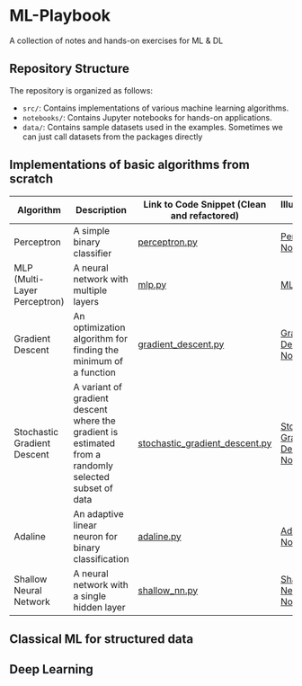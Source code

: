 # ML-Playbook
A collection of notes and hands-on exercises for ML &amp; DL

## Repository Structure
The repository is organized as follows:

- `src/`: Contains implementations of various machine learning algorithms.
- `notebooks/`: Contains Jupyter notebooks for hands-on applications.
- `data/`: Contains sample datasets used in the examples. Sometimes we can just call datasets from the packages directly

## Implementations of basic algorithms from scratch
| Algorithm                     | Description                                                                 | Link to Code Snippet (Clean and refactored)       | Illustration/Use Case                              |
|-------------------------------|-----------------------------------------------------------------------------|---------------------------------------------------|---------------------------------------------------|
| Perceptron                    | A simple binary classifier                                                  | [perceptron.py](src/basics/perceptron.py)         | [Perceptron Notebook](notebooks/perceptron.ipynb) |
| MLP (Multi-Layer Perceptron)  | A neural network with multiple layers                                       | [mlp.py](src/mlp.py)                              | [MLP Notebook](notebooks/mlp.ipynb)               |
| Gradient Descent              | An optimization algorithm for finding the minimum of a function             | [gradient_descent.py](src/basics/gradient_descent.py)    | [Gradient Descent Notebook](notebooks/gradient_descent.ipynb) |
| Stochastic Gradient Descent   | A variant of gradient descent where the gradient is estimated from a randomly selected subset of data | [stochastic_gradient_descent.py](src/stochastic_gradient_descent.py) | [Stochastic Gradient Descent Notebook](notebooks/stochastic_gradient_descent.ipynb) |
| Adaline                      | An adaptive linear neuron for binary classification                          | [adaline.py](src/adaline.py)                      | [Adaline Notebook](notebooks/adaline.ipynb)       |
| Shallow Neural Network        | A neural network with a single hidden layer                                 | [shallow_nn.py](src/shallow_nn.py)                | [Shallow Neural Network Notebook](notebooks/shallow_nn.ipynb) |

## Classical ML for structured data

## Deep Learning 